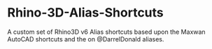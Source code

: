 # Rhino-3D-Alias-Shortcuts
A custom set of Rhino3D v6 Alias shortcuts based upon the Maxwan AutoCAD shortcuts and the on @DarrelDonald aliases.
